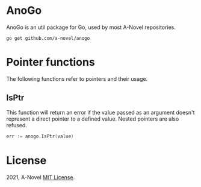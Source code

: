 # AnoGo

AnoGo is an util package for Go, used by most A-Novel repositories.

```cgo
go get github.com/a-novel/anogo
```

# Pointer functions

The following functions refer to pointers and their usage.

## IsPtr

This function will return an error if the value passed as an argument doesn't represent a direct pointer to a defined
value. Nested pointers are also refused.

```go
err := anogo.IsPtr(value)
```

# License
2021, A-Novel [MIT License](https://github.com/a-novel/anogo/blob/master/LICENSE).